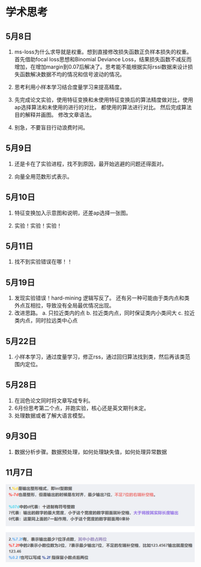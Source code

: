 # 学术思考

## 5月8日

1. ms-loss为什么求导就是权重。想到直接修改损失函数正负样本损失的权重。首先借助focal loss思想和Binomial Deviance Loss，结果损失函数不减反而增加，在增加margin到0.07后解决了。思考能不能根据实际rssi数据来设计损失函数解决数据不均的情况和信号波动的情况。

2. 思考利用小样本学习结合度量学习来提高精度。

3. 先完成论文实验，使用特征变换和未使用特征变换后的算法精度做对比，使用ap选择算法和未使用的进行的对比， 都使用的算法进行对比。
然后完成算法目的解释并画图。
修改文章语法。

4. 别急，不要盲目行动浪费时间。

## 5月9日

1. 还是卡在了实验进程，找不到原因，最开始逃避的问题还得面对。

2. 向量全用范数形式表示。

## 5月10日

1. 特征变换加入示意图和说明，还差ap选择一张图。

2. 实验！实验！实验！

## 5月11日

1. 找不到实验错误在哪！！

## 5月19日

1. 发现实验错误！hard-mining 逻辑写反了。
还有另一种可能由于类内点和类外点互相拉，导致没有全局最优情况出现。
2. 改进思路。
  a. 只拉近类内的点
  b. 拉近类内点，同时保证类内小类间大
  c. 拉近类内点，同时拉远类中心点

## 5月22日

1. 小样本学习，通过度量学习，修正rss，通过回归算法找到类，然后再该类范围内定位。

## 5月28日

1. 在润色论文同时将文章写成专利。
2. 6月份思考第二个点，并跑实验，核心还是英文期刊未定。
3. 处理数据或者了解大语言模型。

## 9月30日

1. 数据分析步骤。数据预处理，如何处理缺失值，如何处理异常数据

## 11月7日

![Alt text](./pictures/image-34.png)

